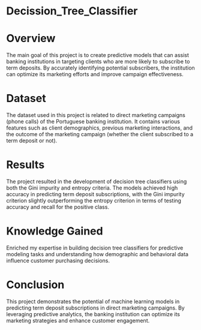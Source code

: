 # Decission_Tree_Classifier

# Overview
The main goal of this project is to create predictive models that can assist banking institutions in targeting clients who are more likely to subscribe to term deposits. By accurately identifying potential subscribers, the institution can optimize its marketing efforts and improve campaign effectiveness.

# Dataset
The dataset used in this project is related to direct marketing campaigns (phone calls) of the Portuguese banking institution. It contains various features such as client demographics, previous marketing interactions, and the outcome of the marketing campaign (whether the client subscribed to a term deposit or not).

# Results
The project resulted in the development of decision tree classifiers using both the Gini impurity and entropy criteria. The models achieved high accuracy in predicting term deposit subscriptions, with the Gini impurity criterion slightly outperforming the entropy criterion in terms of testing accuracy and recall for the positive class.

# Knowledge Gained
Enriched my expertise in building decision tree classifiers for predictive modeling tasks and understanding how demographic and behavioral data influence customer purchasing decisions.

# Conclusion
This project demonstrates the potential of machine learning models in predicting term deposit subscriptions in direct marketing campaigns. By leveraging predictive analytics, the banking institution can optimize its marketing strategies and enhance customer engagement.
